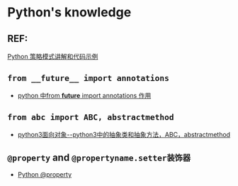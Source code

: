 # Python's knowledge

## REF:

[Python 策略模式讲解和代码示例](https://refactoringguru.cn/design-patterns/strategy/python/example)

## `from __future__ import annotations`

* [python 中from __future__ import annotations 作用](https://blog.csdn.net/weixin_42607969/article/details/129605272)

## `from abc import ABC, abstractmethod`

* [python3面向对象--python3中的抽象类和抽象方法，ABC，abstractmethod](https://blog.csdn.net/liranke/article/details/115652634)

## `@property` and `@propertyname.setter装饰器`

* [Python @property](https://blog.csdn.net/sun__xu/article/details/130691288)
